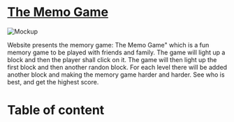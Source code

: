 # [The Memo Game](https://mrmorkeberg.github.io/**/)

![Mockup](assets/images/mockup.png)

Website presents the memory game: The Memo Game" which is a fun memory game to be played with friends and family. The game will light up a block and then the player shall click on it. The game will then light up the first block and then another randon block. For each level there will be added another block and making the memory game harder and harder. See who is best, and get the highest score. 

# Table of content